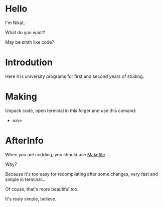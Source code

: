 # Hello

I'm Nikat.

What do you want?

May be smth like code?

# Introdution
Here it is university programs  for first and second years of studing.

# Making
Unpack code, open terminal in this folger and use this comand:
 * `make`
 
 
# AfterInfo
When you are codding, you should use [Makefile](https://www.csestack.org/makefile-tutorial-explained-example-beginners/).

Why?

Because it's too easy for recompilating after some changes, very fast and simple in terminal... 

Of couse, that's more beautiful too.

It's realy simple, believe. 
